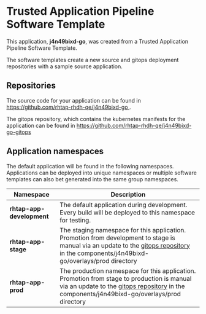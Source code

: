# Trusted Application Pipeline Software Template

This application, **j4n49bixd-go**, was created from a Trusted Application Pipeline Software Template.

The software templates create a new source and gitops deployment repositories with a sample source application. 

## Repositories

The source code for your application can be found in [https://github.com/rhtap-rhdh-qe/j4n49bixd-go ](https://github.com/rhtap-rhdh-qe/j4n49bixd-go ).
 
The gitops repository, which contains the kubernetes manifests for the application can be found in 
[https://github.com/rhtap-rhdh-qe/j4n49bixd-go-gitops ](https://github.com/rhtap-rhdh-qe/j4n49bixd-go-gitops ) 

## Application namespaces 

The default application will be found in the following namespaces. Applications can be deployed into unique namespaces or multiple software templates can also bet generated into the same group namespaces.  

|  Namespace   |  Description   |  
| -------- | -------- |   
| **rhtap-app-development** | The default application during development. Every build will be deployed to this namespace for testing. | 
| **rhtap-app-stage** | The staging namespace for this application. Promotion from development to stage is manual via an update to the [gitops repository](https://github.com/rhtap-rhdh-qe/j4n49bixd-go-gitops ) in the components/j4n49bixd-go/overlays/prod directory |  
| **rhtap-app-prod** | The production namespace for this application. Promotion from stage to production is manual via an update to the [gitops repository](https://github.com/rhtap-rhdh-qe/j4n49bixd-go-gitops ) in the components/j4n49bixd-go/overlays/prod directory | 